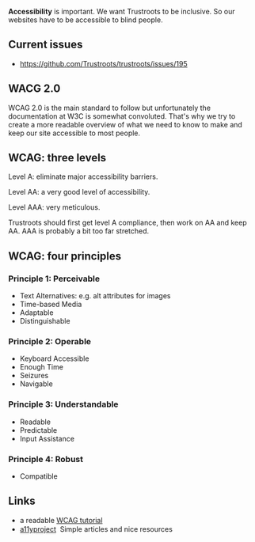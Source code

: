 **Accessibility** is important. We want Trustroots to be inclusive. So our websites have to be accessible to blind people.  

## Current issues 

* https://github.com/Trustroots/trustroots/issues/195

## WACG 2.0 

WCAG 2.0 is the main standard to follow but unfortunately the documentation at W3C is somewhat convoluted. That's why we try to create a more readable overview of what we need to know to make and keep our site accessible to most people.

## WCAG: three levels

Level A: eliminate major accessibility barriers.

Level AA: a very good level of accessibility.

Level AAA: very meticulous.


Trustroots should first get level A compliance, then work on AA and keep AA. AAA is probably a bit too far stretched.

## WCAG: four principles

### Principle 1: Perceivable
* Text Alternatives: e.g. alt attributes for images
* Time-based Media
* Adaptable
* Distinguishable

### Principle 2: Operable
* Keyboard Accessible
* Enough Time
* Seizures
* Navigable

### Principle 3: Understandable
* Readable
* Predictable
* Input Assistance

###  Principle 4: Robust
* Compatible



## Links
* a readable [WCAG tutorial](http://www.evengrounds.com/wcag-tutorial)
* [a11yproject](http://a11yproject.com/)  Simple articles and nice resources
